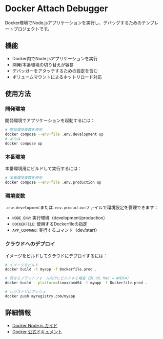 # Docker Attach Debugger

Docker環境でNode.jsアプリケーションを実行し、デバッグするためのテンプレートプロジェクトです。

## 機能

- Docker内でNode.jsアプリケーションを実行
- 開発/本番環境の切り替えが容易
- デバッガーをアタッチするための設定を含む
- ボリュームマウントによるホットリロード対応

## 使用方法

### 開発環境

開発環境でアプリケーションを起動するには：

```bash
# 開発環境変数を使用
docker compose --env-file .env.development up
# または
docker compose up
```

### 本番環境

本番環境用にビルドして実行するには：

```bash
# 本番環境変数を使用
docker compose --env-file .env.production up
```

### 環境変数

`.env.development`または`.env.production`ファイルで環境設定を管理できます：

- `NODE_ENV`: 実行環境（development/production）
- `DOCKERFILE`: 使用するDockerfileの指定
- `APP_COMMAND`: 実行するコマンド（dev/start）

### クラウドへのデプロイ

イメージをビルドしてクラウドにデプロイするには：

```bash
# イメージをビルド
docker build -t myapp -f Dockerfile.prod .

# 異なるプラットフォーム向けにビルドする場合（例：M1 Mac → AMD64）
docker build --platform=linux/amd64 -t myapp -f Dockerfile.prod .

# レジストリにプッシュ
docker push myregistry.com/myapp
```

## 詳細情報

- [Docker Node.js ガイド](https://docs.docker.com/language/nodejs/)
- [Docker 公式ドキュメント](https://docs.docker.com/)

